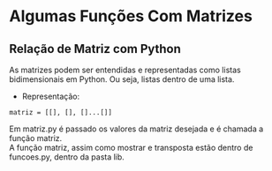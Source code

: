 # Algumas Funções Com Matrizes

## Relação de Matriz com Python

As matrizes podem ser entendidas e representadas como listas bidimensionais em Python.
Ou seja, listas dentro de uma lista.
* Representação: 

`matriz = [[], [], []...[]]`

Em matriz.py é passado os valores da matriz desejada e é chamada a função matriz.  
A função matriz, assim como mostrar e transposta estão dentro de funcoes.py, dentro da pasta lib.